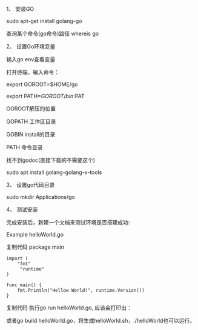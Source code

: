 1、 安装GO

sudo apt-get install golang-go

查询某个命令(go命令)路径
whereis go

2、 设置Go环境变量

输入go env查看变量

打开终端，输入命令：

export GOROOT=$HOME/go

export PATH=$GOROOT/bin:$PAT

GOROOT解压的位置

GOPATH 工作区目录

GOBIN install的目录

PATH  命令目录


找不到godoc(直接下载的不需要这个)

sudo apt install golang-golang-x-tools

3、 设置go代码目录

sudo mkdir Applications/go

4、 测试安装

完成安装后，新建一个文档来测试环境是否搭建成功:

Example helloWorld.go

复制代码
package main

    import (
        "fmt"
         "runtime"
    )

    func main() {
        fmt.Println("Hellow World!", runtime.Version())
    }    
复制代码
执行go run helloWorld.go, 应该会打印出：

或者go build helloWorld.go，将生成helloWorld.sh，./helloWorld也可以运行。